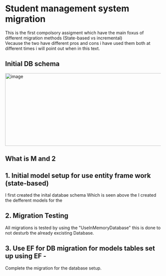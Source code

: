 # Student management system migration  
This is the first compolsory assigment which have the main foxus of different migration methods (State-based vs incremental)  
Vecause the two have different pros and cons i have used them both at different times i will point out when in this text.
  
## Initial DB schema  
<img width="1051" height="236" alt="image" src="https://github.com/user-attachments/assets/31d7094f-6c0d-4b4b-8c6c-70bbdc06fdf9" />  
  
## What is M and 2 

  
  
## 1. Initial model setup for use entity frame work (state-based)
  
I first created the inital databae schema Which is seen above the I created the defferent models for the 
  
  
## 2. Migration Testing 
All migrations is tested by using the "UseInMemoryDatabase" this is done to not desturb the already excisting Database.  
  
  
## 3. Use EF for DB migration for models tables set up using EF -
Complete the migration for the database setup.  
  
  
